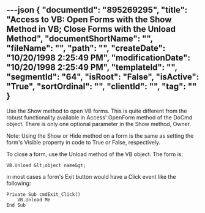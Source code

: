 ---json
{
  "documentId": "895269295",
  "title": "Access to VB: Open Forms with the Show Method in VB; Close Forms with the Unload Method",
  "documentShortName": "",
  "fileName": "",
  "path": "",
  "createDate": "10/20/1998 2:25:49 PM",
  "modificationDate": "10/20/1998 2:25:49 PM",
  "templateId": "",
  "segmentId": "64",
  "isRoot": "False",
  "isActive": "True",
  "sortOrdinal": "",
  "clientId": "",
  "tag": ""
}
---

Use the Show method to open VB forms. This is quite different from the robust functionality available in Access' OpenForm method of the DoCmd object. There is only one optional parameter in the Show method, Owner.

Note: Using the Show or Hide method on a form is the same as setting the form's Visible property in code to True or False, respectively.

To close a form, use the Unload method of the VB object. The form is:

    VB.Unload &lt;object name&gt;

in most cases a form's Exit button would have a Click event like the following:

    Private Sub cmdExit_Click()
        VB.Unload Me
    End Sub

